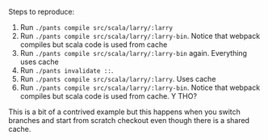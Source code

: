 Steps to reproduce:

1.  Run `./pants compile src/scala/larry/:larry`
2.  Run `./pants compile src/scala/larry/:larry-bin`.  Notice that webpack compiles but scala code is used from cache
3.  Run `./pants compile src/scala/larry/:larry-bin` again.  Everything uses cache
4.  Run `./pants invalidate ::`.  
5.  Run `./pants compile src/scala/larry/:larry`.  Uses cache
6.  Run `./pants compile src/scala/larry/:larry-bin`.  Notice that webpack compiles but scala code is used from cache.  Y THO?

This is a bit of a contrived example but this happens when you switch branches and start from scratch checkout even though
there is a shared cache.
